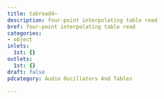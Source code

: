 ```yaml
---
title: tabread4~
description: four-point interpolating table read
bref: four-point interpolating table read
categories:
- object
inlets:
  1st: {}
outlets:
  1st: {}
draft: false
pdcategory: Audio Oscillators And Tables

---
```


